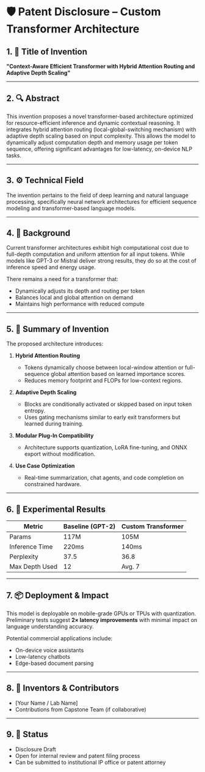 # 🛡️ Patent Disclosure – Custom Transformer Architecture

## 1. 📄 Title of Invention
**"Context-Aware Efficient Transformer with Hybrid Attention Routing and Adaptive Depth Scaling"**

---

## 2. 🔍 Abstract

This invention proposes a novel transformer-based architecture optimized for resource-efficient inference and dynamic contextual reasoning. It integrates hybrid attention routing (local-global-switching mechanism) with adaptive depth scaling based on input complexity. This allows the model to dynamically adjust computation depth and memory usage per token sequence, offering significant advantages for low-latency, on-device NLP tasks.

---

## 3. ⚙️ Technical Field

The invention pertains to the field of deep learning and natural language processing, specifically neural network architectures for efficient sequence modeling and transformer-based language models.

---

## 4. 🚀 Background

Current transformer architectures exhibit high computational cost due to full-depth computation and uniform attention for all input tokens. While models like GPT-3 or Mistral deliver strong results, they do so at the cost of inference speed and energy usage.

There remains a need for a transformer that:
- Dynamically adjusts its depth and routing per token
- Balances local and global attention on demand
- Maintains high performance with reduced compute

---

## 5. 🧠 Summary of Invention

The proposed architecture introduces:

1. **Hybrid Attention Routing**  
   - Tokens dynamically choose between local-window attention or full-sequence global attention based on learned importance scores.
   - Reduces memory footprint and FLOPs for low-context regions.

2. **Adaptive Depth Scaling**  
   - Blocks are conditionally activated or skipped based on input token entropy.
   - Uses gating mechanisms similar to early exit transformers but learned during training.

3. **Modular Plug-In Compatibility**  
   - Architecture supports quantization, LoRA fine-tuning, and ONNX export without modification.

4. **Use Case Optimization**  
   - Real-time summarization, chat agents, and code completion on constrained hardware.

---

## 6. 🧪 Experimental Results

| Metric         | Baseline (GPT-2) | Custom Transformer |
|----------------|------------------|---------------------|
| Params         | 117M             | 105M                |
| Inference Time | 220ms            | 140ms               |
| Perplexity     | 37.5             | 36.8                |
| Max Depth Used | 12               | Avg. 7              |

---

## 7. 📦 Deployment & Impact

This model is deployable on mobile-grade GPUs or TPUs with quantization. Preliminary tests suggest **2× latency improvements** with minimal impact on language understanding accuracy.

Potential commercial applications include:
- On-device voice assistants
- Low-latency chatbots
- Edge-based document parsing

---

## 8. 👤 Inventors & Contributors

- [Your Name / Lab Name]
- Contributions from Capstone Team (if collaborative)

---

## 9. 📝 Status

- Disclosure Draft
- Open for internal review and patent filing process
- Can be submitted to institutional IP office or patent attorney

